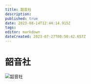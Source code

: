 ```yaml
---
title: 韶音社
description: 
published: true
date: 2023-08-14T12:44:14.915Z
tags: 
editor: markdown
dateCreated: 2023-07-27T08:50:42.657Z
---
```


# 韶音社
![韶音社](https://s1.imagehub.cc/images/2023/08/14/94CCF56B4BAEF1D097C435CCA118F17E.jpeg)